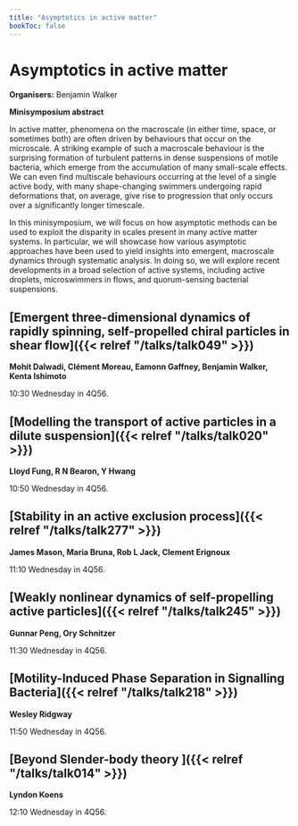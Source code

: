```yaml
---
title: "Asymptotics in active matter"
bookToc: false
---
```


# Asymptotics in active matter

**Organisers:** Benjamin Walker

**Minisymposium abstract**

In active matter, phenomena on the macroscale (in either time, space, or sometimes both) are often driven by behaviours that occur on the microscale. A striking example of such a macroscale behaviour is the surprising formation of turbulent patterns in dense suspensions of motile bacteria, which emerge from the accumulation of many small-scale effects. We can even find multiscale behaviours occurring at the level of a single active body, with many shape-changing swimmers undergoing rapid deformations that, on average, give rise to progression that only occurs over a significantly longer timescale.

In this minisymposium, we will focus on how asymptotic methods can be used to exploit the disparity in scales present in many active matter systems. In particular, we will showcase how various asymptotic approaches have been used to yield insights into emergent, macroscale dynamics through systematic analysis. In doing so, we will explore recent developments in a broad selection of active systems, including active droplets, microswimmers in flows, and quorum-sensing bacterial suspensions.



## [Emergent three-dimensional dynamics of rapidly spinning, self-propelled chiral particles in shear flow]({{< relref "/talks/talk049" >}})

**Mohit Dalwadi, Clément Moreau, Eamonn Gaffney, Benjamin Walker, Kenta Ishimoto**

10:30 Wednesday in 4Q56.


## [Modelling the transport of active particles in a dilute suspension]({{< relref "/talks/talk020" >}})

**Lloyd Fung, R N Bearon, Y Hwang**

10:50 Wednesday in 4Q56.


## [Stability in an active exclusion process]({{< relref "/talks/talk277" >}})

**James Mason, Maria Bruna, Rob L Jack, Clement Erignoux**

11:10 Wednesday in 4Q56.


## [Weakly nonlinear dynamics of self-propelling active particles]({{< relref "/talks/talk245" >}})

**Gunnar Peng, Ory Schnitzer**

11:30 Wednesday in 4Q56.


## [Motility-Induced Phase Separation in Signalling Bacteria]({{< relref "/talks/talk218" >}})

**Wesley Ridgway**

11:50 Wednesday in 4Q56.


## [Beyond Slender-body theory ]({{< relref "/talks/talk014" >}})

**Lyndon Koens**

12:10 Wednesday in 4Q56.


